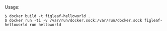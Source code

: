 Usage:

    $ docker build -t figleaf-helloworld .
    $ docker run -ti -v /var/run/docker.sock:/var/run/docker.sock figleaf-helloworld run helloworld

